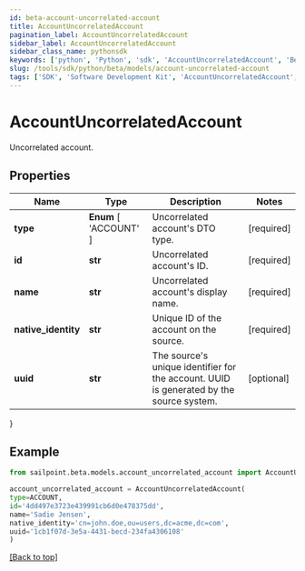 ```yaml
---
id: beta-account-uncorrelated-account
title: AccountUncorrelatedAccount
pagination_label: AccountUncorrelatedAccount
sidebar_label: AccountUncorrelatedAccount
sidebar_class_name: pythonsdk
keywords: ['python', 'Python', 'sdk', 'AccountUncorrelatedAccount', 'BetaAccountUncorrelatedAccount'] 
slug: /tools/sdk/python/beta/models/account-uncorrelated-account
tags: ['SDK', 'Software Development Kit', 'AccountUncorrelatedAccount', 'BetaAccountUncorrelatedAccount']
---
```


# AccountUncorrelatedAccount

Uncorrelated account.

## Properties

Name | Type | Description | Notes
------------ | ------------- | ------------- | -------------
**type** |  **Enum** [  'ACCOUNT' ] | Uncorrelated account's DTO type. | [required]
**id** | **str** | Uncorrelated account's ID. | [required]
**name** | **str** | Uncorrelated account's display name. | [required]
**native_identity** | **str** | Unique ID of the account on the source. | [required]
**uuid** | **str** | The source's unique identifier for the account. UUID is generated by the source system. | [optional] 
}

## Example

```python
from sailpoint.beta.models.account_uncorrelated_account import AccountUncorrelatedAccount

account_uncorrelated_account = AccountUncorrelatedAccount(
type=ACCOUNT,
id='4dd497e3723e439991cb6d0e478375dd',
name='Sadie Jensen',
native_identity='cn=john.doe,ou=users,dc=acme,dc=com',
uuid='1cb1f07d-3e5a-4431-becd-234fa4306108'
)

```
[[Back to top]](#) 

